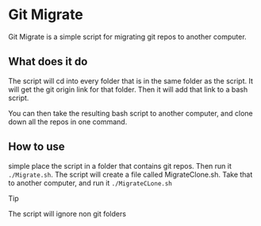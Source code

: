 # Git Migrate

Git Migrate is a simple script for migrating git repos to another computer.

## What does it do

The script will cd into every folder that is in the same folder as the script. It will get the git origin link for that folder. Then it will add that link to a bash script.

You can then take the resulting bash script to another computer, and clone down all the repos in one command.

## How to use

simple place the script in a folder that contains git repos. Then run it `./Migrate.sh`. The script will create a file called MigrateClone.sh. Take that to another computer, and run it `./MigrateCLone.sh`

>[!TIP]
>The script will ignore non git folders
